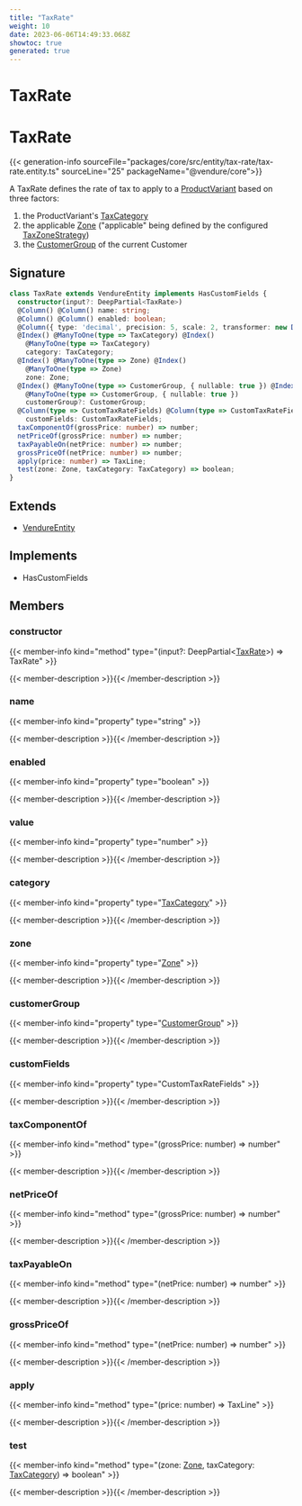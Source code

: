```yaml
---
title: "TaxRate"
weight: 10
date: 2023-06-06T14:49:33.068Z
showtoc: true
generated: true
---
```

<!-- This file was generated from the Vendure source. Do not modify. Instead, re-run the "docs:build" script -->

# TaxRate
<div class="symbol">


# TaxRate

{{< generation-info sourceFile="packages/core/src/entity/tax-rate/tax-rate.entity.ts" sourceLine="25" packageName="@vendure/core">}}

A TaxRate defines the rate of tax to apply to a <a href='/typescript-api/entities/product-variant#productvariant'>ProductVariant</a> based on three factors:

1. the ProductVariant's <a href='/typescript-api/entities/tax-category#taxcategory'>TaxCategory</a>
2. the applicable <a href='/typescript-api/entities/zone#zone'>Zone</a> ("applicable" being defined by the configured <a href='/typescript-api/tax/tax-zone-strategy#taxzonestrategy'>TaxZoneStrategy</a>)
3. the <a href='/typescript-api/entities/customer-group#customergroup'>CustomerGroup</a> of the current Customer

## Signature

```TypeScript
class TaxRate extends VendureEntity implements HasCustomFields {
  constructor(input?: DeepPartial<TaxRate>)
  @Column() @Column() name: string;
  @Column() @Column() enabled: boolean;
  @Column({ type: 'decimal', precision: 5, scale: 2, transformer: new DecimalTransformer() }) @Column({ type: 'decimal', precision: 5, scale: 2, transformer: new DecimalTransformer() }) value: number;
  @Index() @ManyToOne(type => TaxCategory) @Index()
    @ManyToOne(type => TaxCategory)
    category: TaxCategory;
  @Index() @ManyToOne(type => Zone) @Index()
    @ManyToOne(type => Zone)
    zone: Zone;
  @Index() @ManyToOne(type => CustomerGroup, { nullable: true }) @Index()
    @ManyToOne(type => CustomerGroup, { nullable: true })
    customerGroup?: CustomerGroup;
  @Column(type => CustomTaxRateFields) @Column(type => CustomTaxRateFields)
    customFields: CustomTaxRateFields;
  taxComponentOf(grossPrice: number) => number;
  netPriceOf(grossPrice: number) => number;
  taxPayableOn(netPrice: number) => number;
  grossPriceOf(netPrice: number) => number;
  apply(price: number) => TaxLine;
  test(zone: Zone, taxCategory: TaxCategory) => boolean;
}
```
## Extends

 * <a href='/typescript-api/entities/vendure-entity#vendureentity'>VendureEntity</a>


## Implements

 * HasCustomFields


## Members

### constructor

{{< member-info kind="method" type="(input?: DeepPartial&#60;<a href='/typescript-api/entities/tax-rate#taxrate'>TaxRate</a>&#62;) => TaxRate"  >}}

{{< member-description >}}{{< /member-description >}}

### name

{{< member-info kind="property" type="string"  >}}

{{< member-description >}}{{< /member-description >}}

### enabled

{{< member-info kind="property" type="boolean"  >}}

{{< member-description >}}{{< /member-description >}}

### value

{{< member-info kind="property" type="number"  >}}

{{< member-description >}}{{< /member-description >}}

### category

{{< member-info kind="property" type="<a href='/typescript-api/entities/tax-category#taxcategory'>TaxCategory</a>"  >}}

{{< member-description >}}{{< /member-description >}}

### zone

{{< member-info kind="property" type="<a href='/typescript-api/entities/zone#zone'>Zone</a>"  >}}

{{< member-description >}}{{< /member-description >}}

### customerGroup

{{< member-info kind="property" type="<a href='/typescript-api/entities/customer-group#customergroup'>CustomerGroup</a>"  >}}

{{< member-description >}}{{< /member-description >}}

### customFields

{{< member-info kind="property" type="CustomTaxRateFields"  >}}

{{< member-description >}}{{< /member-description >}}

### taxComponentOf

{{< member-info kind="method" type="(grossPrice: number) => number"  >}}

{{< member-description >}}{{< /member-description >}}

### netPriceOf

{{< member-info kind="method" type="(grossPrice: number) => number"  >}}

{{< member-description >}}{{< /member-description >}}

### taxPayableOn

{{< member-info kind="method" type="(netPrice: number) => number"  >}}

{{< member-description >}}{{< /member-description >}}

### grossPriceOf

{{< member-info kind="method" type="(netPrice: number) => number"  >}}

{{< member-description >}}{{< /member-description >}}

### apply

{{< member-info kind="method" type="(price: number) => TaxLine"  >}}

{{< member-description >}}{{< /member-description >}}

### test

{{< member-info kind="method" type="(zone: <a href='/typescript-api/entities/zone#zone'>Zone</a>, taxCategory: <a href='/typescript-api/entities/tax-category#taxcategory'>TaxCategory</a>) => boolean"  >}}

{{< member-description >}}{{< /member-description >}}


</div>
